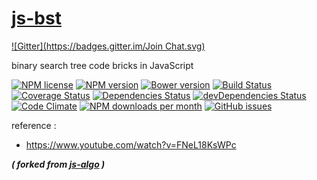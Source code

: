 [js-bst](http://aureooms.github.io/js-bst)
====
[![Gitter](https://badges.gitter.im/Join Chat.svg)](https://gitter.im/aureooms/js-bst?utm_source=badge&utm_medium=badge&utm_campaign=pr-badge&utm_content=badge)

binary search tree code bricks in JavaScript

[![NPM license](http://img.shields.io/npm/l/aureooms-js-bst.svg?style=flat)](https://raw.githubusercontent.com/aureooms/js-bst/master/LICENSE)
[![NPM version](http://img.shields.io/npm/v/aureooms-js-bst.svg?style=flat)](https://www.npmjs.org/package/aureooms-js-bst)
[![Bower version](http://img.shields.io/bower/v/aureooms-js-bst.svg?style=flat)](http://bower.io/search/?q=aureooms-js-bst)
[![Build Status](http://img.shields.io/travis/aureooms/js-bst.svg?style=flat)](https://travis-ci.org/aureooms/js-bst)
[![Coverage Status](http://img.shields.io/coveralls/aureooms/js-bst.svg?style=flat)](https://coveralls.io/r/aureooms/js-bst)
[![Dependencies Status](http://img.shields.io/david/aureooms/js-bst.svg?style=flat)](https://david-dm.org/aureooms/js-bst#info=dependencies)
[![devDependencies Status](http://img.shields.io/david/dev/aureooms/js-bst.svg?style=flat)](https://david-dm.org/aureooms/js-bst#info=devDependencies)
[![Code Climate](http://img.shields.io/codeclimate/github/aureooms/js-bst.svg?style=flat)](https://codeclimate.com/github/aureooms/js-bst)
[![NPM downloads per month](http://img.shields.io/npm/dm/aureooms-js-bst.svg?style=flat)](https://www.npmjs.org/package/aureooms-js-bst)
[![GitHub issues](http://img.shields.io/github/issues/aureooms/js-bst.svg?style=flat)](https://github.com/aureooms/js-bst/issues)

reference :

  - https://www.youtube.com/watch?v=FNeL18KsWPc

***( forked from [js-algo](https://github.com/aureooms/js-algo) )***
